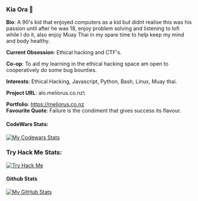 ### Kia Ora 👋

  **Bio**: A 90's kid that enjoyed computers as a kid but didnt realise this was his passion until after he was 18, enjoy problem solving and listening to lofi while I do it, also enjoy Muay Thai in my spare time to help keep my mind and body healthy. 
  
  **Current Obsession**: Ethical hacking and CTF's.
  
  **Co-op**: To aid my learning in the ethical hacking space am open to cooperatively do some bug bounties.

  **Interests**: Ethical Hacking, Javascript, Python, Bash, Linux, Muay thai.

   **Project URL**: alo.meliorus.co.nz\
  
  **Portfolio**: https://meliorus.co.nz  
  **Favourite Quote**: Failure is the condiment that gives success its flavour.    
  
  #### CodeWars Stats: 
[![My Codewars Stats](https://www.codewars.com/users/noelw19/badges/large)]()
  
  ### Try Hack Me Stats:
[![Try Hack Me](https://tryhackme-badges.s3.amazonaws.com/noelw19.png)]()

  #### Github Stats

[![My GitHub Stats](https://github-readme-stats.vercel.app/api/?username=noelw19&count_private=true&theme=tokyonight&showicons=true)]()

<!--
**noelw19/noelw19** is a ✨ _special_ ✨ repository because its `README.md` (this file) appears on your GitHub profile.

Here are some ideas to get you started:

- 🔭 I’m currently working on ...
- 🌱 I’m currently learning ...
- 👯 I’m looking to collaborate on ...
- 🤔 I’m looking for help with ...
- 💬 Ask me about ...
- 📫 How to reach me: ...
- 😄 Pronouns: ...
- ⚡ Fun fact: ...
-->

